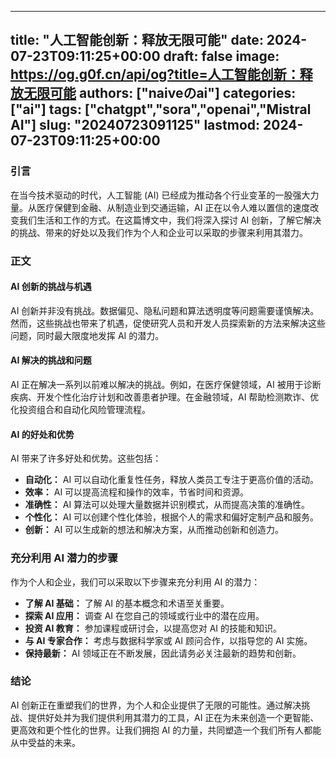 
---
title: "人工智能创新：释放无限可能"
date: 2024-07-23T09:11:25+00:00
draft: false
image: https://og.g0f.cn/api/og?title=人工智能创新：释放无限可能
authors: ["naiveのai"]
categories: ["ai"]
tags: ["chatgpt","sora","openai","Mistral AI"]
slug: "20240723091125"
lastmod: 2024-07-23T09:11:25+00:00
---
### 引言

在当今技术驱动的时代，人工智能 (AI) 已经成为推动各个行业变革的一股强大力量。从医疗保健到金融、从制造业到交通运输，AI 正在以令人难以置信的速度改变我们生活和工作的方式。在这篇博文中，我们将深入探讨 AI 创新，了解它解决的挑战、带来的好处以及我们作为个人和企业可以采取的步骤来利用其潜力。

### 正文

#### AI 创新的挑战与机遇

AI 创新并非没有挑战。数据偏见、隐私问题和算法透明度等问题需要谨慎解决。然而，这些挑战也带来了机遇，促使研究人员和开发人员探索新的方法来解决这些问题，同时最大限度地发挥 AI 的潜力。

#### AI 解决的挑战和问题

AI 正在解决一系列以前难以解决的挑战。例如，在医疗保健领域，AI 被用于诊断疾病、开发个性化治疗计划和改善患者护理。在金融领域，AI 帮助检测欺诈、优化投资组合和自动化风险管理流程。

#### AI 的好处和优势

AI 带来了许多好处和优势。这些包括：

- **自动化：** AI 可以自动化重复性任务，释放人类员工专注于更高价值的活动。
- **效率：** AI 可以提高流程和操作的效率，节省时间和资源。
- **准确性：** AI 算法可以处理大量数据并识别模式，从而提高决策的准确性。
- **个性化：** AI 可以创建个性化体验，根据个人的需求和偏好定制产品和服务。
- **创新：** AI 可以生成新的想法和解决方案，从而推动创新和创造力。

### 充分利用 AI 潜力的步骤

作为个人和企业，我们可以采取以下步骤来充分利用 AI 的潜力：

- **了解 AI 基础：** 了解 AI 的基本概念和术语至关重要。
- **探索 AI 应用：** 调查 AI 在您自己的领域或行业中的潜在应用。
- **投资 AI 教育：** 参加课程或研讨会，以提高您对 AI 的技能和知识。
- **与 AI 专家合作：** 考虑与数据科学家或 AI 顾问合作，以指导您的 AI 实施。
- **保持最新：** AI 领域正在不断发展，因此请务必关注最新的趋势和创新。

### 结论

AI 创新正在重塑我们的世界，为个人和企业提供了无限的可能性。通过解决挑战、提供好处并为我们提供利用其潜力的工具，AI 正在为未来创造一个更智能、更高效和更个性化的世界。让我们拥抱 AI 的力量，共同塑造一个我们所有人都能从中受益的未来。